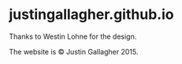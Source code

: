 justingallagher.github.io
=========================

Thanks to Westin Lohne for the design.

The website is © Justin Gallagher 2015.
